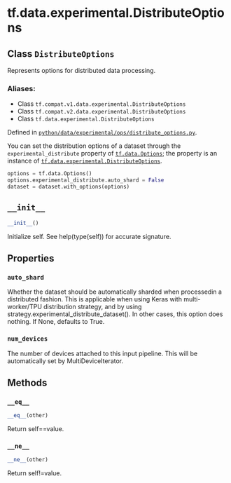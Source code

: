 <div itemscope itemtype="http://developers.google.com/ReferenceObject">
<meta itemprop="name" content="tf.data.experimental.DistributeOptions" />
<meta itemprop="path" content="Stable" />
<meta itemprop="property" content="auto_shard"/>
<meta itemprop="property" content="num_devices"/>
<meta itemprop="property" content="__eq__"/>
<meta itemprop="property" content="__init__"/>
<meta itemprop="property" content="__ne__"/>
</div>

# tf.data.experimental.DistributeOptions

## Class `DistributeOptions`

Represents options for distributed data processing.



### Aliases:

* Class `tf.compat.v1.data.experimental.DistributeOptions`
* Class `tf.compat.v2.data.experimental.DistributeOptions`
* Class `tf.data.experimental.DistributeOptions`



Defined in [`python/data/experimental/ops/distribute_options.py`](/code/stable/tensorflow/python/data/experimental/ops/distribute_options.py).

<!-- Placeholder for "Used in" -->

You can set the distribution options of a dataset through the
`experimental_distribute` property of <a href="../../../tf/data/Options.md"><code>tf.data.Options</code></a>; the property is
an instance of <a href="../../../tf/data/experimental/DistributeOptions.md"><code>tf.data.experimental.DistributeOptions</code></a>.

```python
options = tf.data.Options()
options.experimental_distribute.auto_shard = False
dataset = dataset.with_options(options)
```

<h2 id="__init__"><code>__init__</code></h2>

``` python
__init__()
```

Initialize self.  See help(type(self)) for accurate signature.




## Properties

<h3 id="auto_shard"><code>auto_shard</code></h3>

Whether the dataset should be automatically sharded when processedin a distributed fashion. This is applicable when using Keras with multi-worker/TPU distribution strategy, and by using strategy.experimental_distribute_dataset(). In other cases, this option does nothing. If None, defaults to True.


<h3 id="num_devices"><code>num_devices</code></h3>

The number of devices attached to this input pipeline. This will be automatically set by MultiDeviceIterator.




## Methods

<h3 id="__eq__"><code>__eq__</code></h3>

``` python
__eq__(other)
```

Return self==value.


<h3 id="__ne__"><code>__ne__</code></h3>

``` python
__ne__(other)
```

Return self!=value.




